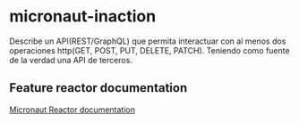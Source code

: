 # micronaut-inaction
Describe un API(REST/GraphQL) que permita interactuar con al menos dos operaciones http(GET, POST, PUT, DELETE, PATCH). Teniendo como fuente de la verdad una API de terceros.
## Feature reactor documentation
[Micronaut Reactor documentation](https://micronaut-projects.github.io/micronaut-reactor/snapshot/guide/index.html)